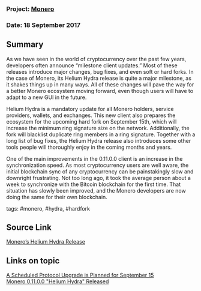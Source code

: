 ### Project: [Monero](../projects/monero.md)
### Date: 18 September 2017
## Summary
As we have seen in the world of cryptocurrency over the past few years, developers often announce “milestone client updates.” Most of these releases introduce major changes, bug fixes, and even soft or hard forks. In the case of Monero, its Helium Hydra release is quite a major milestone, as it shakes things up in many ways. All of these changes will pave the way for a better Monero ecosystem moving forward, even though users will have to adapt to a new GUI in the future.

Helium Hydra is a mandatory update for all Monero holders, service providers, wallets, and exchanges. This new client also prepares the ecosystem for the upcoming hard fork on September 15th, which will increase the minimum ring signature size on the network. Additionally, the fork will blacklist duplicate ring members in a ring signature. Together with a long list of bug fixes, the Helium Hydra release also introduces some other tools people will thoroughly enjoy in the coming months and years.

One of the main improvements in the 0.11.0.0 client is an increase in the synchronization speed. As most cryptocurrency users are well aware, the initial blockchain sync of any cryptocurrency can be painstakingly slow and downright frustrating. Not too long ago, it took the average person about a week to synchronize with the Bitcoin blockchain for the first time. That situation has slowly been improved, and the Monero developers are now doing the same for their own blockchain.

tags: #monero, #hydra, #hardfork
## Source Link
[Monero’s Helium Hydra Release](https://themerkle.com/what-is-moneros-helium-hydra-release/)   
## Links on topic
[A Scheduled Protocol Upgrade is Planned for September 15](https://getmonero.org/2017/09/13/september-15-2017-protocol-upgrade-hard-fork.html)  
[Monero 0.11.0.0 "Helium Hydra" Released](https://getmonero.org/2017/09/07/monero-0.11.0.0-released.html)  
